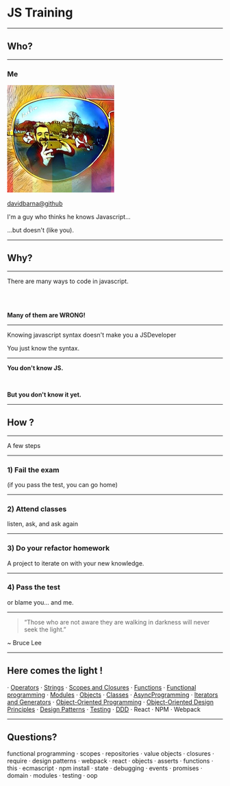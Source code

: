 # JS Training

---

## Who?

----

### Me

![me](./images/avatar.jpg)

[davidbarna@github](https://github.com/davidbarna)

I'm a guy who thinks he knows Javascript...

...but doesn't (like you).

---

## Why?

----

There are many ways to code in javascript.

<br /><br />

**Many of them are WRONG!**

----

Knowing javascript syntax doesn't make you a JSDeveloper

You just know the syntax.

----

**You don't know JS.**

<br />

**But you don't know it yet.**



---

## How ?

----

A few steps

----

### 1) Fail the exam

(if you pass the test, you can go home)

----

### 2) Attend classes

listen, ask, and ask again

----

### 3) Do your refactor homework

A project to iterate on with your new knowledge.

----

### 4) Pass the test

or blame you... and me.

---

> “Those who are not aware they are walking in darkness will never seek the light.”

~ Bruce Lee

----

## Here comes the light !

 · [Operators](slides/Operators.md) · [Strings](slides/Strings.md) · [Scopes and Closures](slides/ScopesAndClosures.md) · [Functions](slides/Functions.md) · [Functional programming](slides/FunctionalProgramming.md) · [Modules](slides/Modules.md) · [Objects](slides/Objects.md) · [Classes](slides/Classes.md) · [AsyncProgramming](slides/AsyncProgramming.md) · [Iterators and Generators](slides/Generators.md) · [Object-Oriented Programming](slides/ObjectOrientedProgramming.md) · [Object-Oriented Design Principles](slides/ObjectOrientedDesignPrinciples.md) · [Design Patterns](slides/DesignPatterns.md) · [Testing](slides/Testing.md) · [DDD](slides/DomainDrivenDesign.md) · React · NPM · Webpack

---

## Questions?

functional programming · scopes · repositories · value objects · closures · require ·  design patterns · webpack · react · objects · asserts · functions · this · ecmascript · npm install · state · debugging · events · promises · domain · modules · testing · oop
